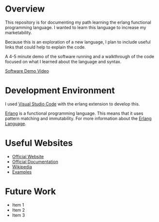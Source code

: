 # Overview

This repository is for documenting my path learning the erlang functional programming language. I wanted to learn this language to increase my marketability.

Because this is an exploration of a new language, I plan to include useful links that could help to explain the code.

A 4-5 minute demo of the software running and a walkthrough of the code focused on what I learned about the language and syntax.

[Software Demo Video](http://youtube.link.goes.here)

# Development Environment

I used [Visual Studio Code](https://code.visualstudio.com/) with the erlang extension to develop this.

[Erlang](https://www.erlang.org/) is a functional programming language. This means that it uses pattern matching and immutability. For more information about the [Erlang Language](https://en.wikipedia.org/wiki/Erlang_(programming_language)).

# Useful Websites

* [Official Website](https://www.erlang.org/)
* [Official Documentation](https://www.erlang.org/doc/apps/stdlib/index.html)
* [Wikipedia](https://en.wikipedia.org/wiki/Erlang_(programming_language))
* [Examples](https://erlangbyexample.org/)

# Future Work

* Item 1
* Item 2
* Item 3
